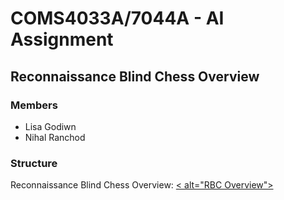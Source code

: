 # COMS4033A/7044A - AI Assignment
## Reconnaissance Blind Chess Overview
### Members
- Lisa Godiwn
- Nihal Ranchod
### Structure
Reconnaissance Blind Chess Overview: <a href="RBC_Overview.pdf">< alt="RBC Overview"></a>
